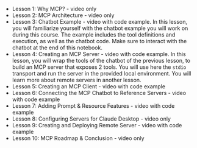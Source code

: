 - Lesson 1: Why MCP? - video only
- Lesson 2: MCP Architecture - video only
- Lesson 3: Chatbot Example - video with code example.
In this lesson, you will familiarize yourself with the chatbot example you will work on during this course. The example includes the tool definitions and execution, as well as the chatbot code. Make sure to interact with the chatbot at the end of this notebook.
- Lesson 4: Creating an MCP Server - video with code example.
In this lesson, you will wrap the tools of the chatbot of the previous lesson, to build an MCP server that exposes 2 tools. You will use here the `stdio` transport and run the server in the provided local environment. You will learn more about remote servers in another lesson.
- Lesson 5: Creating an MCP Client - video with code example
- Lesson 6: Connecting the MCP Chatbot to Reference Servers - video with code example
- Lesson 7: Adding Prompt & Resource Features - video with code example
- Lesson 8: Configuring Servers for Claude Desktop - video only
- Lesson 9: Creating and Deploying Remote Server  - video with code example 
- Lesson 10: MCP Roadmap & Conclusion - video only